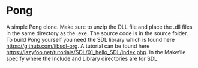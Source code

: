 # Pong
A simple Pong clone.
Make sure to unzip the DLL file and place the .dll files in the same directory as the .exe.
The source code is in the source folder.
To build Pong yourself you need the SDL library which is found here https://github.com/libsdl-org.
A tutorial can be found here https://lazyfoo.net/tutorials/SDL/01_hello_SDL/index.php.
In the Makefile specify where the Include and Library directories are for SDL.
